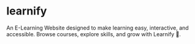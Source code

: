 # learnify
An E-Learning Website designed to make learning easy, interactive, and accessible.
Browse courses, explore skills, and grow with Learnify 🚀.
